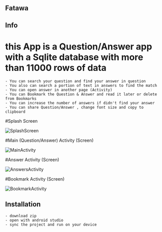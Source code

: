 ## Fatawa


## Info
# this App is a Question/Answer app with a Sqlite database with more than 11000 rows of data

    - You can search your question and find your answer in question
    - You also can search a portion of text in answers to find the match
    - You can open answer in another page (Activity)
    - You can Bookmark the Question & Answer and read it later or delete from Bookmarks
    - You can increase the number of answers if didn't find your answer
    - You can share Question/Answer , change font size and copy to clipboard

#Splash Screen

![SplashScreen](https://github.com/ehsanullahhaidary/Fatawa/assets/74910020/c5571b95-cfb9-4c99-a3ab-128daafb24aa)




#Main (Question/Answer) Activity (Screen)

![MainActivity](https://github.com/ehsanullahhaidary/Fatawa/assets/74910020/9fac8314-db03-4409-b182-0e089e66c059)




#Answer Activity (Screen)

![AnswersActivity](https://github.com/ehsanullahhaidary/Fatawa/assets/74910020/048e3050-6e15-4379-8439-f2e0423e33f9)




#Bookmark Activity (Screen)

![BookmarkActivity](https://github.com/ehsanullahhaidary/Fatawa/assets/74910020/1a01b085-bd07-4e34-aeed-dcc79983389e)


## Installation 
    - download zip
    - open with android studio
    - sync the project and run on your device
